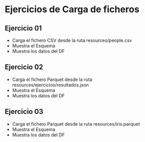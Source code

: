 # Ejercicios de Carga de ficheros
## Ejercicio 01
- Carga el fichero CSV desde la ruta resources/people.csv
- Muestra el Esquema
- Muestra los datos del DF
## Ejercicio 02
- Carga el fichero Parquet desde la ruta resources/ejercicios/resultados.json
- Muestra el Esquema
- Muestra los datos del DF

## Ejercicio 03
- Carga el fichero Parquet desde la ruta resources/iris.parquet
- Muestra el Esquema
- Muestra los datos del DF